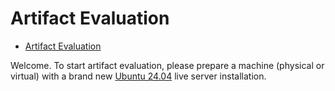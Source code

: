 # Artifact Evaluation

<!--toc:start-->
- [Artifact Evaluation](#artifact-evaluation)
<!--toc:end-->

Welcome. To start artifact evaluation, please prepare a machine (physical or
virtual) with a brand new [Ubuntu 24.04](https://releases.ubuntu.com/noble/)
live server installation.

